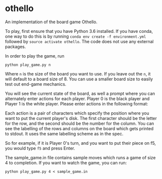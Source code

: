 # othello
An implementation of the board game Othello.

To play, first ensure that you have Python 3.6 installed. If you have conda, one way to do this is by running ```conda env create -f environment.yml``` followed by ```source activate othello```. The code does not use any external packages.

In order to play the game, run

```python play_game.py n```

Where `n` is the size of the board you want to use. If you leave out the `n`, it will default to a board size of 8. You can use a smaller board size to easily test out end-game mechanics.

You will see the current state of the board, as well a prompt where you can alternately enter actions for each player. Player 0 is the black player and Player 1 is the white player. Please enter actions in the following format:

Each action is a pair of characters which specify the position where you want to put the current player's disk. The first character should be the letter for the row, and the second should be the number for the column. You can see the labelling of the rows and columns on the board which gets printed to stdout. It uses the same labelling scheme as in the spec.

So for example, if it is Player 0's turn, and you want to put their piece on f5, you would type ```f5``` and press Enter.

The sample_game.in file contains sample moves which runs a game of size 4 to completion. If you want to watch the game, you can run:

```python play_game.py 4 < sample_game.in```